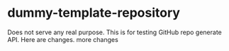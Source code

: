 # dummy-template-repository

Does not serve any real purpose. This is for testing GitHub repo generate API.
Here are changes.
more changes
